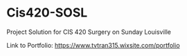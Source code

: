 # Cis420-SOSL
Project Solution for CIS 420 Surgery on Sunday Louisville

Link to Portfolio: https://www.tvtran315.wixsite.com/portfolio
